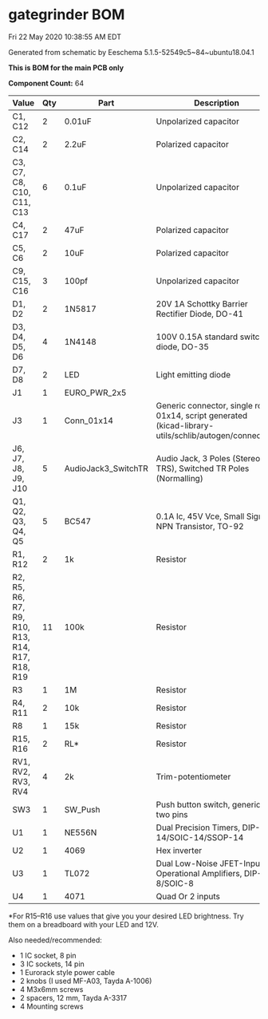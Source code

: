 # gategrinder BOM

Fri 22 May 2020 10:38:55 AM EDT

Generated from schematic by Eeschema 5.1.5-52549c5~84~ubuntu18.04.1

**This is BOM for the main PCB only**

**Component Count:** 64

| Value | Qty | Part | Description | Vendor |
| ----- | --- | ---- | ----------- | ------ |
| C1, C12 | 2 | 0.01uF | Unpolarized capacitor |  |
| C2, C14 | 2 | 2.2uF | Polarized capacitor |  |
| C3, C7, C8, C10, C11, C13 | 6 | 0.1uF | Unpolarized capacitor |  |
| C4, C17 | 2 | 47uF | Polarized capacitor |  |
| C5, C6 | 2 | 10uF | Polarized capacitor |  |
| C9, C15, C16 | 3 | 100pf | Unpolarized capacitor |  |
| D1, D2 | 2 | 1N5817 | 20V 1A Schottky Barrier Rectifier Diode, DO-41 |  |
| D3, D4, D5, D6 | 4 | 1N4148 | 100V 0.15A standard switching diode, DO-35 |  |
| D7, D8 | 2 | LED | Light emitting diode |  |
| J1 | 1 | EURO_PWR_2x5 |  |  |
| J3 | 1 | Conn_01x14 | Generic connector, single row, 01x14, script generated (kicad-library-utils/schlib/autogen/connector/) |  |
| J6, J7, J8, J9, J10 | 5 | AudioJack3_SwitchTR | Audio Jack, 3 Poles (Stereo / TRS), Switched TR Poles (Normalling) |  |
| Q1, Q2, Q3, Q4, Q5 | 5 | BC547 | 0.1A Ic, 45V Vce, Small Signal NPN Transistor, TO-92 |  |
| R1, R12 | 2 | 1k | Resistor |  |
| R2, R5, R6, R7, R9, R10, R13, R14, R17, R18, R19 | 11 | 100k | Resistor |  |
| R3 | 1 | 1M | Resistor |  |
| R4, R11 | 2 | 10k | Resistor |  |
| R8 | 1 | 15k | Resistor |  |
| R15, R16 | 2 | RL* | Resistor |  |
| RV1, RV2, RV3, RV4 | 4 | 2k | Trim-potentiometer |  |
| SW3 | 1 | SW_Push | Push button switch, generic, two pins |  |
| U1 | 1 | NE556N | Dual Precision Timers, DIP-14/SOIC-14/SSOP-14 |  |
| U2 | 1 | 4069 | Hex inverter |  |
| U3 | 1 | TL072 | Dual Low-Noise JFET-Input Operational Amplifiers, DIP-8/SOIC-8 |  |
| U4 | 1 | 4071 | Quad Or 2 inputs |  |  
  
    
  *For R15–R16 use values that give you your desired LED brightness. Try them on a breadboard with your LED and 12V.

  Also needed/recommended:

- 1 IC socket, 8 pin
- 3 IC sockets, 14 pin
- 1 Eurorack style power cable
- 2 knobs (I used MF-A03, Tayda A-1006)
- 4 M3x6mm screws
- 2 spacers, 12 mm, Tayda A-3317
- 4 Mounting screws
